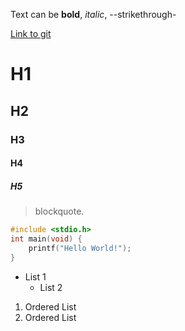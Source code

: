 Text can be **bold**, _italic_, --strikethrough-

[Link to git](http://github.com)

# H1
## H2
### H3
#### H4
##### H5

> blockquote.

```c
#include <stdio.h>
int main(void) {
    printf("Hello World!");
}
```

* List 1
    * List 2
    
1. Ordered List 
2. Ordered List
